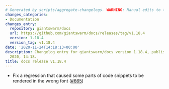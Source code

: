 ```yaml
---
# Generated by scripts/aggregate-changelogs. WARNING: Manual edits to this files will be overwritten.
changes_categories:
- Documentation
changes_entry:
  repository: giantswarm/docs
  url: https://github.com/giantswarm/docs/releases/tag/v1.18.4
  version: 1.18.4
  version_tag: v1.18.4
date: '2020-11-24T14:18:13+00:00'
description: Changelog entry for giantswarm/docs version 1.18.4, published on 24 November
  2020, 14:18.
title: docs release v1.18.4
---
```


- Fix a regression that caused some parts of code snippets to be rendered in the wrong font ([#665](https://github.com/giantswarm/docs/pull/665))
